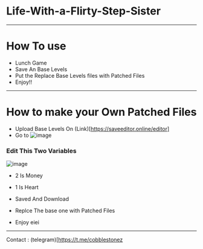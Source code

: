 # Life-With-a-Flirty-Step-Sister
---------------------------------------
# How To use
- Lunch Game
- Save An Base Levels
- Put the Replace Base Levels files with Patched Files
- Enjoy!!

---------------------------------------

# How to make your Own Patched Files
- Upload Base Levels On (Link)[https://saveeditor.online/editor]
- Go to
![image](https://github.com/user-attachments/assets/0a3243b5-e5a7-478f-98f5-fbdec3b641d0)

### Edit This Two Variables
 ![image](https://github.com/user-attachments/assets/0686606f-d907-4458-b4d9-576dc02fbdc3)

- 2 Is Money
- 1 Is Heart

- Saved And Download
- Replce The base one with Patched Files
- Enjoy eiei

---------------------------------------
Contact : (telegram)[https://t.me/cobblestonez
